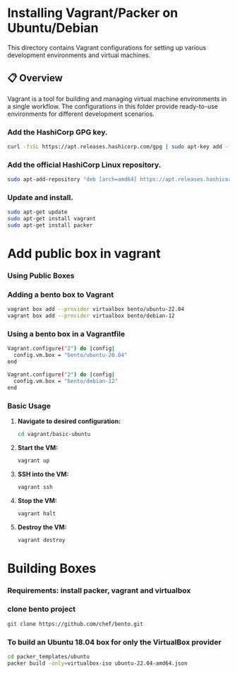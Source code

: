 # Installing Vagrant/Packer on Ubuntu/Debian

This directory contains Vagrant configurations for setting up various development environments and virtual machines.

## 📋 Overview

Vagrant is a tool for building and managing virtual machine environments in a single workflow. The configurations in this folder provide ready-to-use environments for different development scenarios.
### Add the HashiCorp GPG key.
```bash
curl -fsSL https://apt.releases.hashicorp.com/gpg | sudo apt-key add -
```
### Add the official HashiCorp Linux repository.
```bash
sudo apt-add-repository "deb [arch=amd64] https://apt.releases.hashicorp.com $(lsb_release -cs) main"
```
### Update and install.
```bash
sudo apt-get update
sudo apt-get install vagrant
sudo apt-get install packer
```

# Add public box in vagrant
### Using Public Boxes
### Adding a bento box to Vagrant
```bash
vagrant box add --provider virtualbox bento/ubuntu-22.04
vagrant box add --provider virtualbox bento/debian-12
```
### Using a bento box in a Vagrantfile
```bash
Vagrant.configure("2") do |config|
  config.vm.box = "bento/ubuntu-20.04"
end
```

```bash
Vagrant.configure("2") do |config|
  config.vm.box = "bento/debian-12"
end
```
### Basic Usage

1. **Navigate to desired configuration:**
   ```bash
   cd vagrant/basic-ubuntu
   ```

2. **Start the VM:**
   ```bash
   vagrant up
   ```

3. **SSH into the VM:**
   ```bash
   vagrant ssh
   ```

4. **Stop the VM:**
   ```bash
   vagrant halt
   ```

5. **Destroy the VM:**
   ```bash
   vagrant destroy
   ```

# Building Boxes
### Requirements: install packer, vagrant and virtualbox

### clone bento project
```bash
git clone https://github.com/chef/bento.git
```
### To build an Ubuntu 18.04 box for only the VirtualBox provider
```bash
cd packer_templates/ubuntu
packer build -only=virtualbox-iso ubuntu-22.04-amd64.json
```
